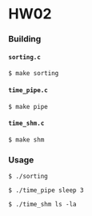 # HW02

### Building

#### `sorting.c`

``` shell
$ make sorting
```

#### `time_pipe.c`

```shell
$ make pipe
```

#### `time_shm.c`

```shell
$ make shm
```

### Usage

```shell
$ ./sorting
```

```shell
$ ./time_pipe sleep 3
```

```shell
$ ./time_shm ls -la
```

